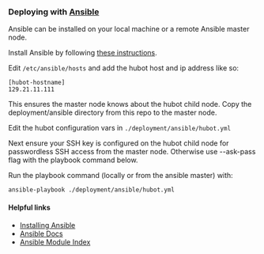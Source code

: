 ### Deploying with [Ansible](http://www.ansible.com/)

Ansible can be installed on your local machine or a remote Ansible master
node.

Install Ansible by following [these
instructions](http://docs.ansible.com/intro_installation.html).

Edit `/etc/ansible/hosts` and add the hubot host and ip address like so:

    [hubot-hostname]
    129.21.11.111

This ensures the master node knows about the hubot child node. Copy the
deployment/ansible directory from this repo to the master node.

Edit the hubot configuration vars in `./deployment/ansible/hubot.yml`

Next ensure your SSH key is configured on the hubot child node for passwordless
SSH access from the master node. Otherwise use --ask-pass flag with the playbook
command below.

Run the playbook command (locally or from the ansible master) with:

    ansible-playbook ./deployment/ansible/hubot.yml

#### Helpful links

* [Installing Ansible](http://docs.ansible.com/intro_installation.html)
* [Ansible Docs](http://docs.ansible.com)
* [Ansible Module Index](http://docs.ansible.com/modules_by_category.html)
